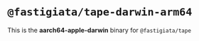 # `@fastigiata/tape-darwin-arm64`

This is the **aarch64-apple-darwin** binary for `@fastigiata/tape`
